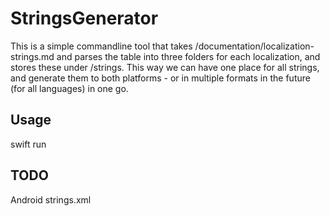 # StringsGenerator

This is a simple commandline tool that takes /documentation/localization-strings.md and parses the table into three folders for each localization, and stores these under /strings.
This way we can have one place for all strings, and generate them to both platforms - or in multiple formats in the future (for all languages) in one go.  

## Usage 

swift run

## TODO

Android strings.xml 
